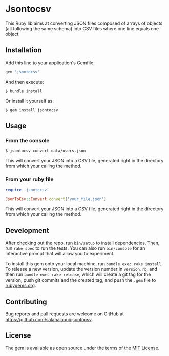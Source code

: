 # Jsontocsv

This Ruby lib aims at converting JSON files composed of arrays of objects (all following the same schema) into CSV files where one line equals one object.

## Installation

Add this line to your application's Gemfile:

```ruby
gem 'jsontocsv'
```

And then execute:

    $ bundle install

Or install it yourself as:

    $ gem install jsontocsv

## Usage
### From the console

    $ jsontocsv convert data/users.json

This will convert your JSON into a CSV file, generated right in the directory from which your calling the method.

### From your ruby file
```ruby
require 'jsontocsv'

JsonToCsv::Convert.convert('your_file.json')
```
This will convert your JSON into a CSV file, generated right in the directory from which your calling the method.



## Development

After checking out the repo, run `bin/setup` to install dependencies. Then, run `rake spec` to run the tests. You can also run `bin/console` for an interactive prompt that will allow you to experiment.

To install this gem onto your local machine, run `bundle exec rake install`. To release a new version, update the version number in `version.rb`, and then run `bundle exec rake release`, which will create a git tag for the version, push git commits and the created tag, and push the `.gem` file to [rubygems.org](https://rubygems.org).

## Contributing

Bug reports and pull requests are welcome on GitHub at https://github.com/salahalaoui/jsontocsv.

## License

The gem is available as open source under the terms of the [MIT License](https://opensource.org/licenses/MIT).
